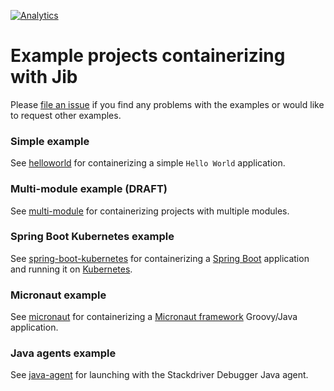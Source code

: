 [![Analytics](https://cloud-tools-for-java-metrics.appspot.com/UA-121724379-2/examples)](https://github.com/igrigorik/ga-beacon)

# Example projects containerizing with Jib

Please [file an issue](/../../issues/new) if you find any problems with the examples or would like to request other examples.

### Simple example

See [helloworld](helloworld) for containerizing a simple `Hello World` application.

### Multi-module example (DRAFT)

See [multi-module](multi-module) for containerizing projects with multiple modules.

<!-- ### SpringBoot Example 

You can find usage by Gradle or Maven with SpringBoot in [spring-boot](spring-boot-draft#Quickstart) -->

### Spring Boot Kubernetes example

See [spring-boot-kubernetes](spring-boot-kubernetes) for containerizing a [Spring Boot](https://spring.io/projects/spring-boot) application and running it on [Kubernetes](https://kubernetes.io).

### Micronaut example

See [micronaut](micronaut) for containerizing a [Micronaut framework](https://micronaut.io/) Groovy/Java application.

### Java agents example

See [java-agent](java-agent) for launching with the Stackdriver Debugger Java agent.
